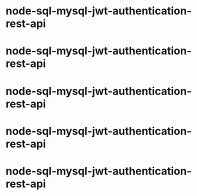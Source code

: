 # node-sql-mysql-jwt-authentication-rest-api
# node-sql-mysql-jwt-authentication-rest-api
# node-sql-mysql-jwt-authentication-rest-api
# node-sql-mysql-jwt-authentication-rest-api
# node-sql-mysql-jwt-authentication-rest-api
